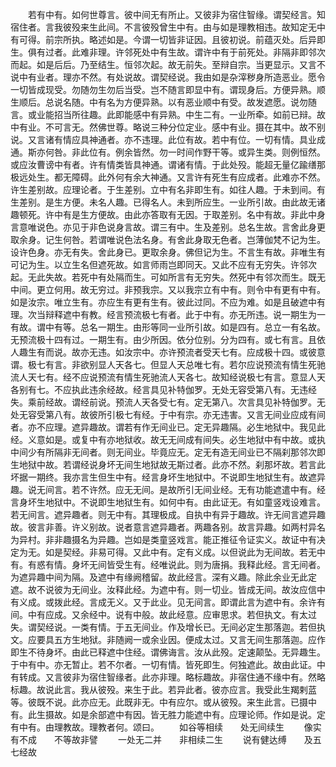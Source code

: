 <!-- { "loadSidebar": true } -->
　　若有中有。如何世尊言。彼中间无有所止。又彼非为宿住智缘。谓契经言。知宿住者。言我彼殁来生此间。不言彼殁曾生中有。由与如是理教相违。故知定无中有可得。前宗所执。略述如是。今谓一切皆非证因。且彼初说。前蕴灭处。后异即生。俱有过者。此难非理。许邻死处中有生故。谓许中有于前死处。非隔非即邻次而起。如是后后。乃至结生。恒邻次起。故无前失。至辩自宗。当更显示。又言不说中有业者。理亦不然。有处说故。谓契经说。我由如是杂滓秽身所造恶业。愿令一切皆成现受。勿随勿生勿后当受。岂不随言即显中有。谓现身后。方便异熟。顺生顺后。总说名随。中有名为方便异熟。以有恶业顺中有受。故发遮愿。说勿随言。或业能招当所往趣。此即能感中有异熟。中生二有。一业所牵。如前已辩。故中有业。不可言无。然佛世尊。略说三种分位定业。感中有业。摄在其中。故不别说。又言诸有情应具神通者。亦不违理。此位有故。若中有位。一切有情。具业成通。斯亦何咎。非此位有。例余皆然。勿一时间作野干等。或异生类。则例恒然。或应汝曹谤中有者。许有情类皆具神通。谓诸有情。于此处殁。能超无量亿踰缮那极远处生。都无障碍。此外何有余大神通。又言许有死生有应成者。此难亦不然。许生差别故。应理论者。于生差别。立中有名非即生有。如往人趣。于未到间。有生差别。是生方便。未名人趣。已得名人。未到所应生。一业所引故。由此故无诸趣顿死。许中有是生方便故。由此亦答取有无因。于取差别。名中有故。非此中身言意唯说色。亦见于非色说身言故。谓三有中。生及差别。总名生故。言舍此身更取余身。记生何咎。若谓唯说色法名身。有舍此身取无色者。岂薄伽梵不记为生。设许色身。亦无有失。舍此身已。更取余身。佛但记为生。不言生有故。非唯生有可记为生。以立生名但遮死故。如言师雨岂即同天。又此不应有无穷失。许邻次起。无此失故。若死中有处隔而生。可如所言有无穷失。然死中有邻次而生。既无中间。更立何用。故无穷过。非预我宗。又以我宗立有中有。则令中有更有中有。如是汝宗。唯立生有。亦应生有更有生有。彼此过同。不应为难。如是且破遮中有理。次当辩释遮中有教。经言预流极七有者。此于中有。亦无所违。说一期生为一有故。谓中有等。总名一期生。由形等同一业所引故。如是四有。总立一有名故。无预流极十四有过。一期生有。由少所因。依分位别。分为四有。或七有言。且依人趣生有而说。故亦无违。如汝宗中。亦许预流者受天七有。应成极十四。或彼意谓。极七有言。非欲别显人天各七。但显人天总唯七有。若尔应说预流有情生死驰流人天七有。经不应说预流有情生死驰流人天各七。故知经说极七有言。意显人天各别有七。不应执此违余经故。经言具见补特伽罗。无处无容受第八有。无违经失。乘前经故。谓经前说。预流人天各受七有。定无第八。次言具见补特伽罗。无处无容受第八有。故彼所引极七有经。于中有宗。亦无违害。又言无间业应成有间者。亦不应理。遮异趣故。谓若有作无间业已。定无异趣隔。必生地狱中。我见此经。义意如是。或复中有亦地狱收。故无无间成有间失。必生地狱中有中故。或执中间少有所隔非无间者。则无间业。毕竟应无。定无有造无间业已不隔刹那邻次即生地狱中故。若谓经说身坏无间生地狱故无斯过者。此亦不然。刹那坏故。若言此坏据一期终。我亦言生但生中有。经言身坏生地狱中。不说即生地狱生有。故遮异趣。说无间言。若不许然。应无无间。是故所引无间业经。无有功能遮遣中有。经言身坏生地狱中。不说即生地狱生有。如何中有。由此证无。有如童竖戏设难言。若无间言。遮异趣者。则无中有。其理极成。自执中有异于趣故。许无间言遮异趣故。彼言非善。许义别故。说者意言遮异趣者。两趣各别。故言异趣。如两村异名为异村。非非趣摄名为异趣。岂如是类童竖戏言。能正推征令证实义。故证中有决定为无。如是契经。非易可得。又此中有。定有义成。以但说此为无间故。若无中有。有惑有情。身坏无间皆受生有。经唯说此。则为唐捐。我释此经。言无间者。为遮异趣中间为隔。及遮中有缘阙稽留。故此经言。深有义趣。除此余业无此定遮。故不说彼为无间业。汝释此经。为遮中有。则一切业。皆成无间。故汝应信中有义成。或拨此经。言成无义。又于此业。见无间言。即谓此言为遮中有。余许有间。中有应成。又余经中。说有中般。故此经意。应审思求。若但执文。有太过失。谓契经说。一类有情。于五无间业。作及增长已。无间必定生那落迦。若但执文。应要具五方生地狱。非随阙一或余业因。便成太过。又言无间生那落迦。应作即生不待身坏。由此已释遮中住经。谓佛诲言。汝从此殁。定速颠坠。无异趣生。于中有中。亦无暂止。若不尔者。一切有情。皆死即生。何独遮此。故由此证。中有转成。又言彼非为宿住智缘者。此亦非理。略标趣故。非宿住通不缘中有。然略标趣。故说此言。我从彼殁。来生于此。若异此者。彼亦应言。我受此生羯剌蓝等。彼既不说。此亦应无。此既非无。中有应尔。或从彼殁。来生此言。已摄中有。此生摄故。如是余部遮中有因。皆无胜力能遮中有。应理论师。作如是说。定有中有。由理教故。理教者何。颂曰。
　　如谷等相续　　处无间续生
　　像实有不成　　不等故非譬
　　一处无二并　　非相续二生
　　说有健达缚　　及五七经故
